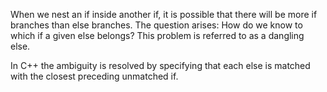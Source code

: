 When we nest an if inside another if, it is possible that there will be more if
branches than else branches. The question arises: How do we know to which if a
given else belongs? This problem is referred to as a dangling else.


In C++ the ambiguity is resolved by specifying that each else is matched with
the closest preceding unmatched if.
